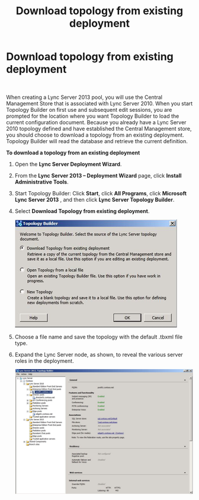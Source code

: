 ﻿---
title: Download topology from existing deployment
TOCTitle: Download topology from existing deployment
ms:assetid: e39065a2-d4b0-4f27-8c49-f56be78fa55b
ms:mtpsurl: https://technet.microsoft.com/en-us/library/JJ721913(v=OCS.15)
ms:contentKeyID: 49733847
ms.date: 07/23/2014
mtps_version: v=OCS.15
---

# Download topology from existing deployment

 


When creating a Lync Server 2013 pool, you will use the Central Management Store that is associated with Lync Server 2010. When you start Topology Builder on first use and subsequent edit sessions, you are prompted for the location where you want Topology Builder to load the current configuration document. Because you already have a Lync Server 2010 topology defined and have established the Central Management store, you should choose to download a topology from an existing deployment. Topology Builder will read the database and retrieve the current definition.

**To download a topology from an existing deployment**

1.  Open the **Lync Server Deployment Wizard**.

2.  From the **Lync Server 2013 – Deployment Wizard** page, click **Install Administrative Tools**.

3.  Start Topology Builder: Click **Start**, click **All Programs**, click **Microsoft Lync Server 2013** , and then click **Lync Server Topology Builder**.

4.  Select **Download Topology from existing deployment**.
    
    ![Deployment Wizard Topology Builder settings](images/JJ721913.d5b39fd9-3c13-422e-a06c-25d2568fe781(OCS.15).jpg "Deployment Wizard Topology Builder settings")

5.  Choose a file name and save the topology with the default .tbxml file type.

6.  Expand the Lync Server node, as shown, to reveal the various server roles in the deployment.
    
    ![Topology Builder server role general properties](images/JJ721913.af99ead3-676b-47fd-8369-5a5f9717383f(OCS.15).jpg "Topology Builder server role general properties")

